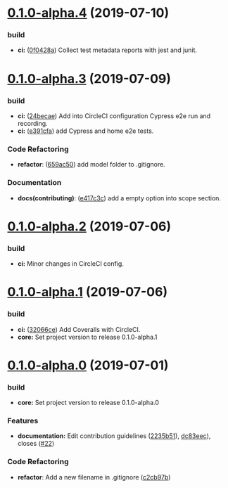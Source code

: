<a name="0.1.0-alpha.4"></a>
# [0.1.0-alpha.4](#) (2019-07-10)

### build

- **ci:** ([0f0428a](0f0428a)) Collect test metadata reports with jest and junit.

<a name="0.1.0-alpha.3"></a>
# [0.1.0-alpha.3](#) (2019-07-09)

### build

- **ci:** ([24becae](24becae)) Add into CircleCI configuration Cypress e2e run and recording. 
- **ci:** ([e391cfa](e391cfa)) add Cypress and home e2e tests.

### Code Refactoring

- **refactor**: ([659ac50](659ac50)) add model folder to .gitignore.

### Documentation

- **docs(contributing)**: ([e417c3c](e417c3c)) add a empty option into scope section.

<a name="0.1.0-alpha.2"></a>
# [0.1.0-alpha.2](#) (2019-07-06)

### build

* **ci:** Minor changes in CircleCI config.

<a name="0.1.0-alpha.1"></a>
# [0.1.0-alpha.1](#) (2019-07-06)

### build

* **ci:** ([32066ce](32066ce)) Add Coveralls with CircleCI.
* **core:** Set project version to release 0.1.0-alpha.1


<a name="0.1.0-alpha.0"></a>
# [0.1.0-alpha.0](#) (2019-07-01)

<!-- ### Bug Fixes -->

### build

* **core:** Set project version to release 0.1.0-alpha.0

<!-- ### Dependency updates -->

### Features

* **documentation:** Edit contribution guidelines ([2235b51](https://github.com/al3j4ndr1x/project-su/commit/2235b51)), [dc83eec](https://github.com/al3j4ndr1x/project-su/commit/dc83eec)), closes ([#22](https://github.com/al3j4ndr1x/project-su/issues/22))

### Code Refactoring

- **refactor**: Add a new filename in .gitignore ([c2cb97b](https://github.com/al3j4ndr1x/project-su/commit/c2cb97b))

<!-- ### Performance Improvements

### DEPRECATIONS

### BREAKING CHANGES -->
